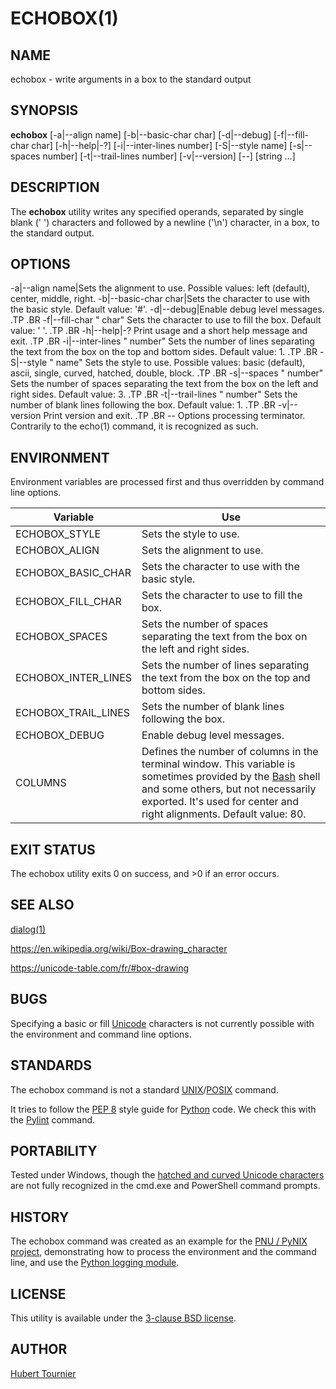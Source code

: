 # ECHOBOX(1)
## NAME
echobox - write arguments in a box to the standard output

## SYNOPSIS
**echobox**
[-a\|--align name]
[-b\|--basic-char char]
[-d\|--debug]
[-f\|--fill-char char]
[-h\|--help|-?]
[-i\|--inter-lines number]
[-S\|--style name]
[-s\|--spaces number]
[-t\|--trail-lines number]
[-v\|--version]
[--]
[string ...]

## DESCRIPTION
The **echobox** utility writes any specified operands, separated by single blank (' ') characters and followed by a newline ('\\n') character, in a box, to the standard output.

## OPTIONS
-a\|--align name|Sets the alignment to use. Possible values: left (default), center, middle, right.
-b\|--basic-char char|Sets the character to use with the basic style. Default value: '#'.
-d\|--debug|Enable debug level messages.
.TP
.BR \-f|\-\-fill-char " char"
Sets the character to use to fill the box.
Default value: ' '.
.TP
.BR \-h|\-\-help|-?
Print usage and a short help message and exit.
.TP
.BR \-i|\-\-inter-lines " number"
Sets the number of lines separating the text from the box on the top and bottom sides.
Default value: 1.
.TP
.BR \-S|\-\-style " name"
Sets the style to use.
Possible values: basic (default), ascii, single, curved, hatched, double, block.
.TP
.BR \-s|\-\-spaces " number"
Sets the number of spaces separating the text from the box on the left and right sides.
Default value: 3.
.TP
.BR \-t|\-\-trail-lines " number"
Sets the number of blank lines following the box.
Default value: 1.
.TP
.BR \-v|\-\-version
Print version and exit.
.TP
.BR \-\-
Options processing terminator.
Contrarily to the echo(1) command, it is recognized as such.

## ENVIRONMENT
Environment variables are processed first and thus overridden by command line options.

Variable | Use
-------- | ---
ECHOBOX_STYLE | Sets the style to use.
ECHOBOX_ALIGN | Sets the alignment to use.
ECHOBOX_BASIC_CHAR | Sets the character to use with the basic style.
ECHOBOX_FILL_CHAR | Sets the character to use to fill the box.
ECHOBOX_SPACES | Sets the number of spaces separating the text from the box on the left and right sides.
ECHOBOX_INTER_LINES | Sets the number of lines separating the text from the box on the top and bottom sides.
ECHOBOX_TRAIL_LINES | Sets the number of blank lines following the box.
ECHOBOX_DEBUG | Enable debug level messages.
COLUMNS | Defines the number of columns in the terminal window. This variable is sometimes provided by the [Bash](http://www.gnu.org/software/bash/) shell and some others, but not necessarily exported. It's used for center and right alignments. Default value: 80.

## EXIT STATUS
The echobox utility exits 0 on success, and >0 if an error occurs.

## SEE ALSO
[dialog(1)](https://www.freebsd.org/cgi/man.cgi?query=dialog)

https://en.wikipedia.org/wiki/Box-drawing_character

https://unicode-table.com/fr/#box-drawing

## BUGS
Specifying a basic or fill [Unicode](https://home.unicode.org/) characters is not currently possible with the environment and command line options.

## STANDARDS
The echobox command is not a standard [UNIX](https://en.wikipedia.org/wiki/Unix)/[POSIX](https://en.wikipedia.org/wiki/POSIX) command.

It tries to follow the [PEP 8](https://www.python.org/dev/peps/pep-0008/) style guide for [Python](https://www.python.org/) code.
We check this with the [Pylint](https://www.pylint.org/) command.

## PORTABILITY
Tested under Windows, though the [hatched and curved Unicode characters](https://unicode-table.com/fr/#box-drawing) are not fully recognized in the cmd.exe and PowerShell command prompts.

## HISTORY
The echobox command was created as an example for the [PNU / PyNIX project](https://github.com/HubTou/PNU), demonstrating how to process the environment and the command line, and use the [Python logging module](https://docs.python.org/3/library/logging.html).

## LICENSE
This utility is available under the [3-clause BSD license](https://opensource.org/licenses/BSD-3-Clause).

## AUTHOR
[Hubert Tournier](https://github.com/HubTou)
